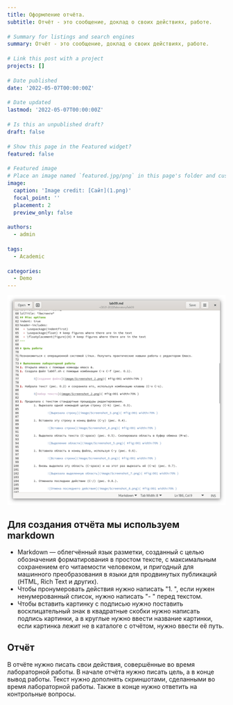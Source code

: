 ```yaml
---
title: Оформление отчёта.
subtitle: Отчёт - это сообщение, доклад о своих действиях, работе.

# Summary for listings and search engines
summary: Отчёт - это сообщение, доклад о своих действиях, работе.

# Link this post with a project
projects: []

# Date published
date: '2022-05-07T00:00:00Z'

# Date updated
lastmod: '2022-05-07T00:00:00Z'

# Is this an unpublished draft?
draft: false

# Show this page in the Featured widget?
featured: false

# Featured image
# Place an image named `featured.jpg/png` in this page's folder and customize its options here.
image:
  caption: 'Image credit: [Сайт](1.png)'
  focal_point: ''
  placement: 2
  preview_only: false

authors:
  - admin

tags:
  - Academic

categories:
  - Demo
---
```


![Сайт](1.png)

## Для создания отчёта мы используем markdown

- Markdown — облегчённый язык разметки, созданный с целью обозначения форматирования в простом тексте, с максимальным сохранением его читаемости человеком, и пригодный для машинного преобразования в языки для продвинутых публикаций (HTML, Rich Text и других).
- Чтобы пронумеровать действия нужно написать "1. ", если нужен ненумерованный список, нужно написать "- " перед текстом.
- Чтобы вставить картинку с подписью нужно поставить восклицательный знак в квадратные скобки нужно написать подпись картинки, а в круглые нужно ввести название картинки, если картинка лежит не в каталоге с отчётом, нужно ввести её путь.

## Отчёт

В отчёте нужно писать свои действия, совершённые во время лабораторной работы. В начале отчёта нужно писать цель, а в конце вывод работы. Текст нужно дополнять скриншотами, сделанными во время лабораторной работы. Также в конце нужно ответить на контрольные вопросы. 
